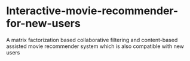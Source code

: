 # Interactive-movie-recommender-for-new-users
A matrix factorization based collaborative filtering and content-based assisted movie recommender system which is also compatible with new users
